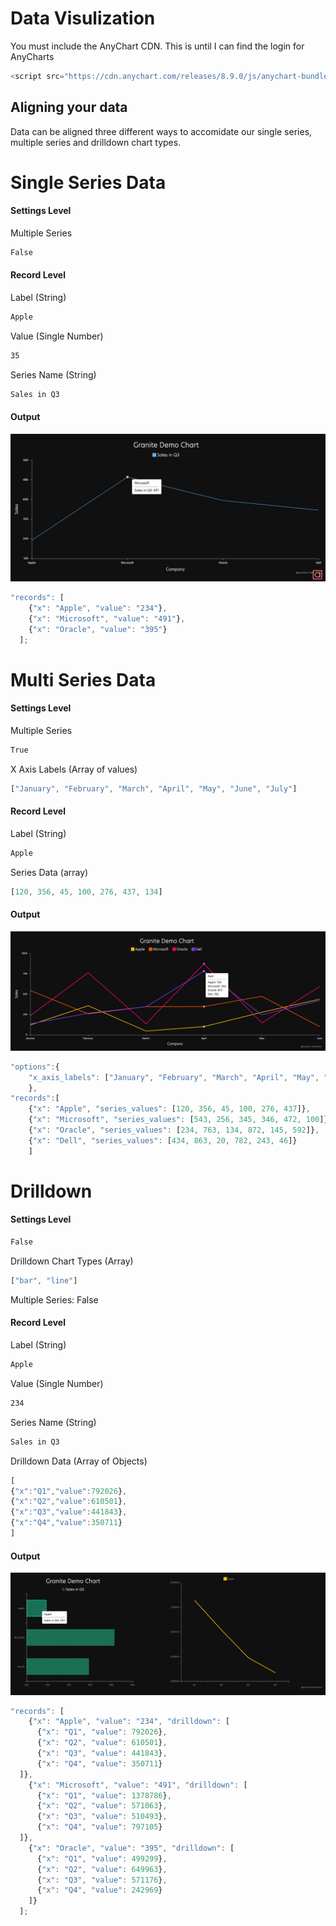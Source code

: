 # Data Visulization
You must include the AnyChart CDN. This is until I can find the login for AnyCharts
```js
<script src="https://cdn.anychart.com/releases/8.9.0/js/anychart-bundle.min.js"></script>
```
## Aligning your data
Data can be aligned three different ways to accomidate our single series, multiple series and drilldown chart types.

# Single Series Data
#### Settings Level
Multiple Series
```html
False
```
#### Record Level
Label (String)
```html
Apple
```
Value (Single Number)
```html
35
```
Series Name (String)
```html
Sales in Q3
```
#### Output
![Single Series Chart](../../screenshots/granite_dv_single_series.jpg)
```js
"records": [
    {"x": "Apple", "value": "234"},
    {"x": "Microsoft", "value": "491"},
    {"x": "Oracle", "value": "395"}
  ];
```

# Multi Series Data
#### Settings Level
Multiple Series
```html
True
```
X Axis Labels (Array of values)
``` js
["January", "February", "March", "April", "May", "June", "July"]
```
#### Record Level
Label (String)
```html
Apple
```
Series Data (array)
```js
[120, 356, 45, 100, 276, 437, 134]
```
#### Output
![Multi Series Chart](../../screenshots/granite_dv_multi_series.jpg)
```js
"options":{
    "x_axis_labels": ["January", "February", "March", "April", "May", "June"]
    },
"records":[
    {"x": "Apple", "series_values": [120, 356, 45, 100, 276, 437]},
    {"x": "Microsoft", "series_values": [543, 256, 345, 346, 472, 100]},
    {"x": "Oracle", "series_values": [234, 763, 134, 872, 145, 592]},
    {"x": "Dell", "series_values": [434, 863, 20, 782, 243, 46]}
    ]
```

# Drilldown
#### Settings Level
```html
False
```
Drilldown Chart Types (Array)
```js
["bar", "line"]
```
Multiple Series: False
#### Record Level
Label (String)
```html
Apple
```
Value (Single Number)
```html
234
```
Series Name (String)
```html
Sales in Q3
```
Drilldown Data (Array of Objects)
``` js
[
{"x":"Q1","value":792026},
{"x":"Q2","value":610501},
{"x":"Q3","value":441843},
{"x":"Q4","value":350711}
]
```
#### Output
![Multi Series Chart](../../screenshots/granite_dv_drilldown.jpg)
```js
"records": [
    {"x": "Apple", "value": "234", "drilldown": [
      {"x": "Q1", "value": 792026},
      {"x": "Q2", "value": 610501},
      {"x": "Q3", "value": 441843},
      {"x": "Q4", "value": 350711}
  ]},
    {"x": "Microsoft", "value": "491", "drilldown": [
      {"x": "Q1", "value": 1378786},
      {"x": "Q2", "value": 571063},
      {"x": "Q3", "value": 510493},
      {"x": "Q4", "value": 797105}
  ]},
    {"x": "Oracle", "value": "395", "drilldown": [
      {"x": "Q1", "value": 499299},
      {"x": "Q2", "value": 649963},
      {"x": "Q3", "value": 571176},
      {"x": "Q4", "value": 242969}
    ]}
  ];
```

